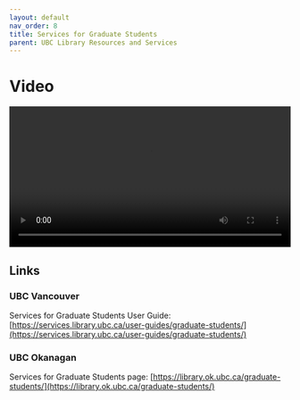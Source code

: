 ```yaml
---
layout: default
nav_order: 8
title: Services for Graduate Students
parent: UBC Library Resources and Services
---
```


# Video

<video controls="controls" name="GRAD student orientation to the library - part 6" width="100%" src="GRAD_student_orientation_to_the_library_part_6_burned_in_captions.mp4"></video>

## Links

### UBC Vancouver

Services for Graduate Students User Guide: [https://services.library.ubc.ca/user-guides/graduate-students/](https://services.library.ubc.ca/user-guides/graduate-students/)

### UBC Okanagan

Services for Graduate Students page: [https://library.ok.ubc.ca/graduate-students/](https://library.ok.ubc.ca/graduate-students/)
